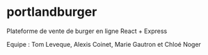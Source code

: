 ﻿# portlandburger

Plateforme de vente de burger en ligne React + Express

Equipe : Tom Leveque, Alexis Coinet, Marie Gautron et Chloé Noger
